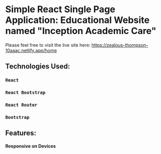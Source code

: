 # Simple React Single Page Application: Educational Website named "Inception Academic Care"

Please feel free to visit the live site here: https://zealous-thompson-10aaac.netlify.app/home

## Technologies Used:

### `React`
### `React Bootstrap`
### `React Router`
### `Bootstrap`

## Features:
#### Responsive on Devices
